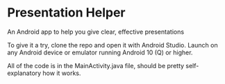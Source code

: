 # Presentation Helper
An Android app to help you give clear, effective presentations

To give it a try, clone the repo and open it with Android Studio. Launch on any Android device or emulator running Android 10 (Q) or higher.

All of the code is in the MainActivity.java file, should be pretty self-explanatory how it works.
